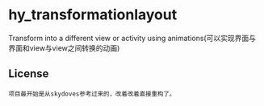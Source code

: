 # hy_transformationlayout
Transform into a different view or activity using animations(可以实现界面与界面和view与view之间转换的动画)





## License

```
项目最开始是从skydoves参考过来的，改着改着直接重构了。

```
